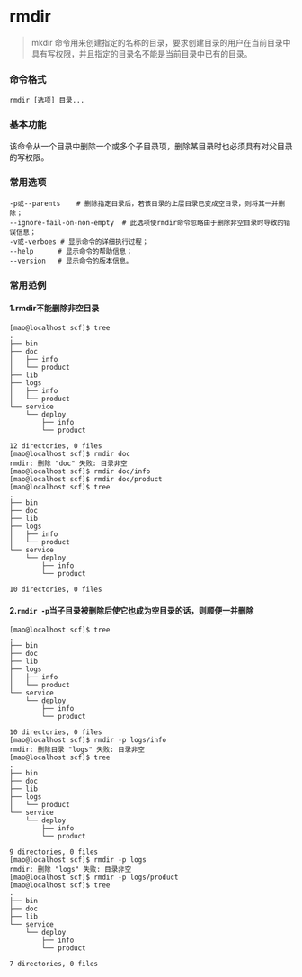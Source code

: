 rmdir
===

> mkdir 命令用来创建指定的名称的目录，要求创建目录的用户在当前目录中具有写权限，并且指定的目录名不能是当前目录中已有的目录。

### 命令格式

```shell
rmdir [选项] 目录...
```

### 基本功能

该命令从一个目录中删除一个或多个子目录项，删除某目录时也必须具有对父目录的写权限。

### 常用选项

```shell
-p或--parents	# 删除指定目录后，若该目录的上层目录已变成空目录，则将其一并删除；
--ignore-fail-on-non-empty	# 此选项使rmdir命令忽略由于删除非空目录时导致的错误信息；
-v或-verboes	# 显示命令的详细执行过程；
--help		# 显示命令的帮助信息；
--version	# 显示命令的版本信息。
```

### 常用范例

#### 1.rmdir不能删除非空目录

```shell
[mao@localhost scf]$ tree
.
├── bin
├── doc
│   ├── info
│   └── product
├── lib
├── logs
│   ├── info
│   └── product
└── service
    └── deploy
        ├── info
        └── product

12 directories, 0 files
[mao@localhost scf]$ rmdir doc
rmdir: 删除 "doc" 失败: 目录非空
[mao@localhost scf]$ rmdir doc/info
[mao@localhost scf]$ rmdir doc/product
[mao@localhost scf]$ tree
.
├── bin
├── doc
├── lib
├── logs
│   ├── info
│   └── product
└── service
    └── deploy
        ├── info
        └── product

10 directories, 0 files
```

#### 2.`rmdir -p`当子目录被删除后使它也成为空目录的话，则顺便一并删除

```shell
[mao@localhost scf]$ tree
.
├── bin
├── doc
├── lib
├── logs
│   ├── info
│   └── product
└── service
    └── deploy
        ├── info
        └── product

10 directories, 0 files
[mao@localhost scf]$ rmdir -p logs/info
rmdir: 删除目录 "logs" 失败: 目录非空
[mao@localhost scf]$ tree
.
├── bin
├── doc
├── lib
├── logs
│   └── product
└── service
    └── deploy
        ├── info
        └── product

9 directories, 0 files
[mao@localhost scf]$ rmdir -p logs
rmdir: 删除 "logs" 失败: 目录非空
[mao@localhost scf]$ rmdir -p logs/product
[mao@localhost scf]$ tree
.
├── bin
├── doc
├── lib
└── service
    └── deploy
        ├── info
        └── product

7 directories, 0 files
```